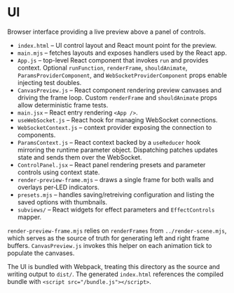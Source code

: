 # UI

Browser interface providing a live preview above a panel of controls.


- `index.html` – UI control layout and React mount point for the preview.
- `main.mjs` – fetches layouts and exposes handlers used by the React app.
- `App.js` – top-level React component that invokes `run` and provides context. Optional `runFunction`, `renderFrame`, `shouldAnimate`, `ParamsProviderComponent`, and `WebSocketProviderComponent` props enable injecting test doubles.
- `CanvasPreview.js` – React component rendering preview canvases and driving the frame loop. Custom `renderFrame` and `shouldAnimate` props allow deterministic frame tests.
- `main.jsx` – React entry rendering `<App />`.
- `useWebSocket.js` – React hook for managing WebSocket connections.
- `WebSocketContext.js` – context provider exposing the connection to components.
- `ParamsContext.js` – React context backed by a `useReducer` hook mirroring the runtime parameter object. Dispatching patches updates state and sends them over the WebSocket.
- `ControlPanel.jsx` – React panel rendering presets and parameter controls using context state.
- `render-preview-frame.mjs` – draws a single frame for both walls and overlays per‑LED indicators.
- `presets.mjs` – handles saving/retreiving configuration and listing the saved options with thumbnails.
- `subviews/` – React widgets for effect parameters and `EffectControls` mapper.

`render-preview-frame.mjs` relies on `renderFrames` from `../render-scene.mjs`, which serves as the source of truth for generating left and right frame buffers. `CanvasPreview.js` invokes this helper on each animation tick to populate the canvases.

The UI is bundled with Webpack, treating this directory as the source and writing output to `dist/`.
The generated `index.html` references the compiled bundle with `<script src="/bundle.js"></script>`.
